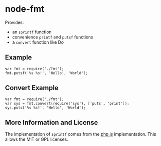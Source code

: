 # node-fmt

Provides:

  * an `sprintf` function
  * convenience `printf` and `putsf` functions
  * a `convert` function like Do

## Example

    var fmt = require('./fmt');
    fmt.putsf('%s %s!', 'Hello', 'World');

## Convert Example

    var fmt = require('./fmt');
    var sys = fmt.convert(require('sys'), ['puts', 'print']);
    sys.puts('%s %s!', 'Hello', 'World');

## More Information and License

The implementation of `sprintf` comes from the [php.js][] implementation. This
allows the MIT or GPL licenses.

[php.js]: http://phpjs.org/functions/sprintf:522
